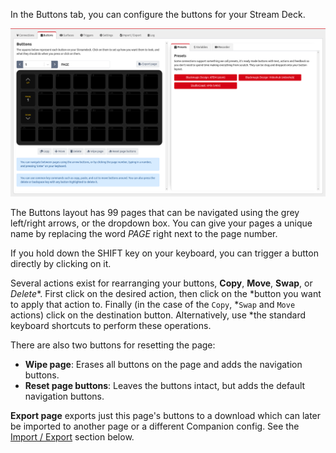 In the Buttons tab, you can configure the buttons for your Stream Deck.

![Buttons Page](images/buttons.png?raw=true 'Buttons Page')

The Buttons layout has 99 pages that can be navigated using the grey left/right arrows, or the dropdown box. You can give your pages a unique name by replacing the word _PAGE_ right next to the page number.

If you hold down the SHIFT key on your keyboard, you can trigger a button directly by clicking on it.


Several actions exist for rearranging your buttons, **Copy**, **Move**,
**Swap**, or *Delete**.  First click on the desired action, then click on the
*button you want to apply that action to. Finally (in the case of the `Copy`,
*`Swap` and `Move` actions) click on the destination button.  Alternatively, use
*the standard keyboard shortcuts to perform these operations.


There are also two buttons for resetting the page:

- **Wipe page**: Erases all buttons on the page and adds the navigation buttons.
- **Reset page buttons**: Leaves the buttons intact, but adds the default navigation buttons.

**Export page** exports just this page's buttons to a download which can later be imported to another page or a different Companion config. See the [Import / Export](#header-import--export) section below.
